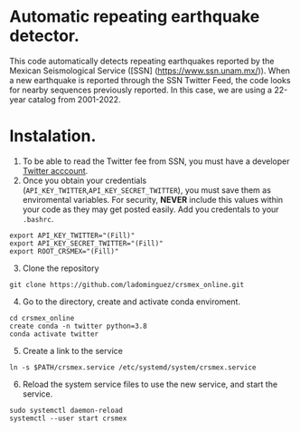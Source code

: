 # Automatic repeating earthquake detector.

This code automatically detects repeating earthquakes reported by the Mexican Seismological Service ([SSN]
(https://www.ssn.unam.mx/)). When a new earthquake is reported through the SSN Twitter Feed, the code looks for nearby
sequences previously reported. In this case, we are using a 22-year catalog from 2001-2022.


# Instalation.
1. To be able to read the Twitter fee from SSN, you must have a developer [Twitter acccount](https://datascienceparichay.com/article/get-data-from-twitter-api-in-python-step-by-step-guide/).
2. Once you obtain your credentials (`API_KEY_TWITTER`,`API_KEY_SECRET_TWITTER`), you must save them as enviromental
   variables. For security, <b>NEVER</b> include this values within your code as they may get posted easily. Add you
   credentals to your `.bashrc`.
```
export API_KEY_TWITTER="(Fill)"
export API_KEY_SECRET_TWITTER="(Fill)"
export ROOT_CRSMEX="(Fill)"
```
3. Clone the repository
```
git clone https://github.com/ladominguez/crsmex_online.git
```

4. Go to the directory, create and activate conda enviroment. 
```
cd crsmex_online
create conda -n twitter python=3.8
conda activate twitter
```

5. Create a link to the service
```
ln -s $PATH/crsmex.service /etc/systemd/system/crsmex.service
```

6. Reload the system service files to use the new service, and start the service.
```
sudo systemctl daemon-reload
systemctl --user start crsmex
```


